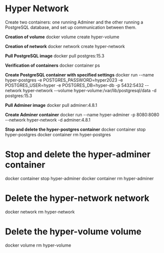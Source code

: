 # Hyper Network
Create two containers: one running Adminer and the other running a PostgreSQL database, and set up communication between them.

**Creation of volume**
docker volume create hyper-volume

**Creation of network**
docker network create hyper-network

**Pull PostgreSQL image**
docker pull postgres:15.3

**Verification of containers**
docker container ps

**Create PostgreSQL container with specified settings**
docker run --name hyper-postgres -e POSTGRES_PASSWORD=hyper2023 -e POSTGRES_USER=hyper -e POSTGRES_DB=hyper-db -p 5432:5432 --network hyper-network --volume hyper-volume:/var/lib/postgresql/data -d postgres:15.3

**Pull Adminer image**
docker pull adminer:4.8.1

**Create Adminer container**
docker run --name hyper-adminer -p 8080:8080 --network hyper-network -d adminer:4.8.1

**Stop and delete the hyper-postgres container**
docker container stop hyper-postgres
docker container rm hyper-postgres

# Stop and delete the hyper-adminer container
docker container stop hyper-adminer
docker container rm hyper-adminer

# Delete the hyper-network network
docker network rm hyper-network

# Delete the hyper-volume volume
docker volume rm hyper-volume

